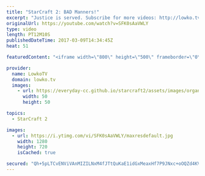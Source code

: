 ```yaml
---
title: "StarCraft 2: BAD Manners!"
excerpt: "Justice is served. Subscribe for more videos: http://lowko.tv/youtube Insane Proxy Barracks: https://goo.gl/8m0B4g  In this Protoss versus Terran the Terran player decides to show his hand early and tells exactly what strategy he is going for, while being awfully bad mannered to his opponent.  If you"
originalUrl: https://youtube.com/watch?v=SFK0sAaVWLY
type: video
length: PT12M10S
publishedDateTime: 2017-03-09T14:34:45Z
heat: 51

featuredContent: "<iframe width=\"800\" height=\"500\" frameborder=\"0\" src=\"https://www.youtube.com/embed/SFK0sAaVWLY\" allow=\"accelerometer; autoplay; encrypted-media; gyroscope; picture-in-picture\" allowfullscreen></iframe>"

provider:
  name: LowkoTV
  domain: lowko.tv
  images:
    - url: https://everyday-cc.github.io/starcraft2/assets/images/organizations/lowko.tv-50x50.jpg
      width: 50
      height: 50

topics:
  - StarCraft 2

images:
  - url: https://i.ytimg.com/vi/SFK0sAaVWLY/maxresdefault.jpg
    width: 1280
    height: 720
    isCached: true

secured: "Qh+5pLTCvENViVAnMIZILNxM4fJTtQuKaE1idGxMeaxHf7P9JNxc+oOQZd4KVBvTbYp9+AGJ+ecfNqvl0XtHZHH/FvbgkzkjGR+iF6tli1ONJUCVSqaPKmX6HlZVnl4IKRhiRwe/8g1mXIIqUBe/POKntlDafTOsQCTkU4kgvhX1I9ZKQTI+GpRAccMJYEkzOHfVfJ7x3vhnhi12DM5utVBx+FVjnIWBTNlga6nuJ0xRrCQSVNt2eKYwuJHXwseKmVG6+QNhR5br9V3RXmS9KiziE4S2dGg+oJGZozL9ivlZuRyl74bPyTsDDNyPPAXcImyDw1AVSrc+OOvnVyxfR/PkOkIXmr9QhnUOkkU8avUbRFr7yzo2btMWeJrG96/AL54DfwzrOIPYNo3RbYP9ZaHP3tAMXKoxM35Z1kqyD7Uhu6HIQfy3Rn52tcMS7QKV;TfQNwfMSN4/JMjwLEruyUA=="
---
```


